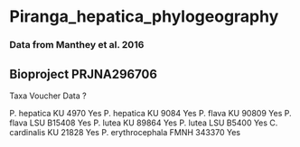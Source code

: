 # Piranga_hepatica_phylogeography


### Data from Manthey et al. 2016 #### 
## Bioproject PRJNA296706 #### 


Taxa                  Voucher       Data ?

P. hepatica           KU 4970       Yes
P. hepatica           KU 9084       Yes
P. flava              KU 90809      Yes
P. flava              LSU B15408    Yes
P. lutea              KU 89864      Yes
P. lutea              LSU B5400     Yes
C. cardinalis         KU 21828      Yes
P. erythrocephala     FMNH 343370   Yes
